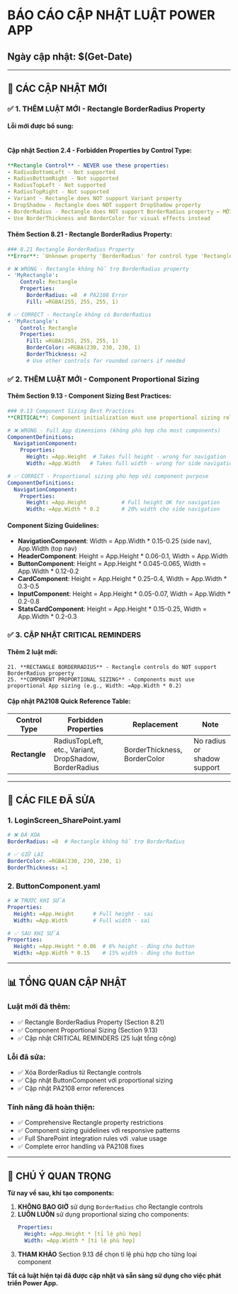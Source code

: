 # BÁO CÁO CẬP NHẬT LUẬT POWER APP
## Ngày cập nhật: $(Get-Date)

---

## 🎯 **CÁC CẬP NHẬT MỚI**

### ✅ **1. THÊM LUẬT MỚI - Rectangle BorderRadius Property**

#### **Lỗi mới được bổ sung:**
```Unknown property 'BorderRadius' for control type 'Rectangle'
```

#### **Cập nhật Section 2.4 - Forbidden Properties by Control Type:**
```yaml
**Rectangle Control** - NEVER use these properties:
- RadiusBottomLeft - Not supported
- RadiusBottomRight - Not supported  
- RadiusTopLeft - Not supported
- RadiusTopRight - Not supported
- Variant - Rectangle does NOT support Variant property
- DropShadow - Rectangle does NOT support DropShadow property
- BorderRadius - Rectangle does NOT support BorderRadius property ← MỚI THÊM
- Use BorderThickness and BorderColor for visual effects instead
```

#### **Thêm Section 8.21 - Rectangle BorderRadius Property:**
```yaml
### 8.21 Rectangle BorderRadius Property
**Error**: `Unknown property 'BorderRadius' for control type 'Rectangle'`

# ❌ WRONG - Rectangle không hỗ trợ BorderRadius property
- 'MyRectangle':
    Control: Rectangle
    Properties:
      BorderRadius: =8  # PA2108 Error
      Fill: =RGBA(255, 255, 255, 1)

# ✅ CORRECT - Rectangle không có BorderRadius
- 'MyRectangle':
    Control: Rectangle
    Properties:
      Fill: =RGBA(255, 255, 255, 1)
      BorderColor: =RGBA(230, 230, 230, 1)
      BorderThickness: =2
      # Use other controls for rounded corners if needed
```

### ✅ **2. THÊM LUẬT MỚI - Component Proportional Sizing**

#### **Thêm Section 9.13 - Component Sizing Best Practices:**
```yaml
### 9.13 Component Sizing Best Practices
**CRITICAL**: Component initialization must use proportional sizing relative to App dimensions.

# ❌ WRONG - Full App dimensions (không phù hợp cho most components)
ComponentDefinitions:
  NavigationComponent:
    Properties:
      Height: =App.Height  # Takes full height - wrong for navigation
      Width: =App.Width   # Takes full width - wrong for side navigation

# ✅ CORRECT - Proportional sizing phù hợp với component purpose
ComponentDefinitions:
  NavigationComponent:
    Properties:
      Height: =App.Height           # Full height OK for navigation
      Width: =App.Width * 0.2       # 20% width cho side navigation
```

#### **Component Sizing Guidelines:**
- **NavigationComponent**: Width = App.Width * 0.15-0.25 (side nav), App.Width (top nav)
- **HeaderComponent**: Height = App.Height * 0.06-0.1, Width = App.Width
- **ButtonComponent**: Height = App.Height * 0.045-0.065, Width = App.Width * 0.12-0.2
- **CardComponent**: Height = App.Height * 0.25-0.4, Width = App.Width * 0.3-0.5
- **InputComponent**: Height = App.Height * 0.05-0.07, Width = App.Width * 0.2-0.8
- **StatsCardComponent**: Height = App.Height * 0.15-0.25, Width = App.Width * 0.2-0.3

### ✅ **3. CẬP NHẬT CRITICAL REMINDERS**

#### **Thêm 2 luật mới:**
```
21. **RECTANGLE BORDERRADIUS** - Rectangle controls do NOT support BorderRadius property
25. **COMPONENT PROPORTIONAL SIZING** - Components must use proportional App sizing (e.g., Width: =App.Width * 0.2)
```

#### **Cập nhật PA2108 Quick Reference Table:**
| Control Type | Forbidden Properties | Replacement | Note |
|--------------|---------------------|-------------|------|
| **Rectangle** | RadiusTopLeft, etc., Variant, DropShadow, BorderRadius | BorderThickness, BorderColor | No radius or shadow support |

---

## 🔧 **CÁC FILE ĐÃ SỬA**

### **1. LoginScreen_SharePoint.yaml**
```yaml
# ❌ ĐÃ XÓA
BorderRadius: =8  # Rectangle không hỗ trợ BorderRadius

# ✅ GIỮ LẠI
BorderColor: =RGBA(230, 230, 230, 1)
BorderThickness: =1
```

### **2. ButtonComponent.yaml**
```yaml
# ❌ TRƯỚC KHI SỬA
Properties:
  Height: =App.Height      # Full height - sai
  Width: =App.Width        # Full width - sai

# ✅ SAU KHI SỬA
Properties:
  Height: =App.Height * 0.06  # 6% height - đúng cho button
  Width: =App.Width * 0.15    # 15% width - đúng cho button
```

---

## 📊 **TỔNG QUAN CẬP NHẬT**

### **Luật mới đã thêm:**
- ✅ Rectangle BorderRadius Property (Section 8.21)
- ✅ Component Proportional Sizing (Section 9.13)
- ✅ Cập nhật CRITICAL REMINDERS (25 luật tổng cộng)

### **Lỗi đã sửa:**
- ✅ Xóa BorderRadius từ Rectangle controls
- ✅ Cập nhật ButtonComponent với proportional sizing
- ✅ Cập nhật PA2108 error references

### **Tính năng đã hoàn thiện:**
- ✅ Comprehensive Rectangle property restrictions
- ✅ Component sizing guidelines với responsive patterns
- ✅ Full SharePoint integration rules với .value usage
- ✅ Complete error handling và PA2108 fixes

---

## 🚨 **CHÚ Ý QUAN TRỌNG**

**Từ nay về sau, khi tạo components:**

1. **KHÔNG BAO GIỜ** sử dụng `BorderRadius` cho Rectangle controls
2. **LUÔN LUÔN** sử dụng proportional sizing cho components:
   ```yaml
   Properties:
     Height: =App.Height * [tỉ lệ phù hợp]
     Width: =App.Width * [tỉ lệ phù hợp]
   ```
3. **THAM KHẢO** Section 9.13 để chọn tỉ lệ phù hợp cho từng loại component

**Tất cả luật hiện tại đã được cập nhật và sẵn sàng sử dụng cho việc phát triển Power App.** 